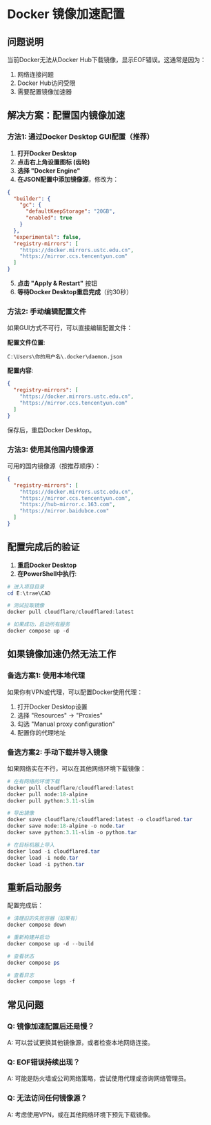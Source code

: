 # Docker 镜像加速配置

## 问题说明
当前Docker无法从Docker Hub下载镜像，显示EOF错误。这通常是因为：
1. 网络连接问题
2. Docker Hub访问受限
3. 需要配置镜像加速器

## 解决方案：配置国内镜像加速

### 方法1: 通过Docker Desktop GUI配置（推荐）

1. **打开Docker Desktop**
2. **点击右上角设置图标 (齿轮)**
3. **选择 "Docker Engine"**
4. **在JSON配置中添加镜像源**，修改为：

```json
{
  "builder": {
    "gc": {
      "defaultKeepStorage": "20GB",
      "enabled": true
    }
  },
  "experimental": false,
  "registry-mirrors": [
    "https://docker.mirrors.ustc.edu.cn",
    "https://mirror.ccs.tencentyun.com"
  ]
}
```

5. **点击 "Apply & Restart"** 按钮
6. **等待Docker Desktop重启完成**（约30秒）

### 方法2: 手动编辑配置文件

如果GUI方式不可行，可以直接编辑配置文件：

**配置文件位置**:
```
C:\Users\你的用户名\.docker\daemon.json
```

**配置内容**:
```json
{
  "registry-mirrors": [
    "https://docker.mirrors.ustc.edu.cn",
    "https://mirror.ccs.tencentyun.com"
  ]
}
```

保存后，重启Docker Desktop。

### 方法3: 使用其他国内镜像源

可用的国内镜像源（按推荐顺序）：

```json
{
  "registry-mirrors": [
    "https://docker.mirrors.ustc.edu.cn",
    "https://mirror.ccs.tencentyun.com",
    "https://hub-mirror.c.163.com",
    "https://mirror.baidubce.com"
  ]
}
```

## 配置完成后的验证

1. **重启Docker Desktop**
2. **在PowerShell中执行**:

```powershell
# 进入项目目录
cd E:\trae\CAD

# 测试拉取镜像
docker pull cloudflare/cloudflared:latest

# 如果成功，启动所有服务
docker compose up -d
```

## 如果镜像加速仍然无法工作

### 备选方案1: 使用本地代理

如果你有VPN或代理，可以配置Docker使用代理：

1. 打开Docker Desktop设置
2. 选择 "Resources" → "Proxies"
3. 勾选 "Manual proxy configuration"
4. 配置你的代理地址

### 备选方案2: 手动下载并导入镜像

如果网络实在不行，可以在其他网络环境下载镜像：

```powershell
# 在有网络的环境下载
docker pull cloudflare/cloudflared:latest
docker pull node:18-alpine
docker pull python:3.11-slim

# 导出镜像
docker save cloudflare/cloudflared:latest -o cloudflared.tar
docker save node:18-alpine -o node.tar
docker save python:3.11-slim -o python.tar

# 在目标机器上导入
docker load -i cloudflared.tar
docker load -i node.tar
docker load -i python.tar
```

## 重新启动服务

配置完成后：

```powershell
# 清理旧的失败容器（如果有）
docker compose down

# 重新构建并启动
docker compose up -d --build

# 查看状态
docker compose ps

# 查看日志
docker compose logs -f
```

## 常见问题

### Q: 镜像加速配置后还是慢？
A: 可以尝试更换其他镜像源，或者检查本地网络连接。

### Q: EOF错误持续出现？
A: 可能是防火墙或公司网络策略，尝试使用代理或咨询网络管理员。

### Q: 无法访问任何镜像源？
A: 考虑使用VPN，或在其他网络环境下预先下载镜像。
